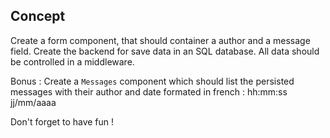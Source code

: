 ## Concept

Create a form component, that should container a author and a message field.
Create the backend for save data in an SQL database.
All data should be controlled in a middleware.

Bonus : Create a `Messages` component which should list the persisted messages with their author and date formated in french : hh:mm:ss jj/mm/aaaa

Don't forget to have fun !
